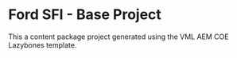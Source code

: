 # Ford SFI - Base Project

This a content package project generated using the VML AEM COE Lazybones template.

